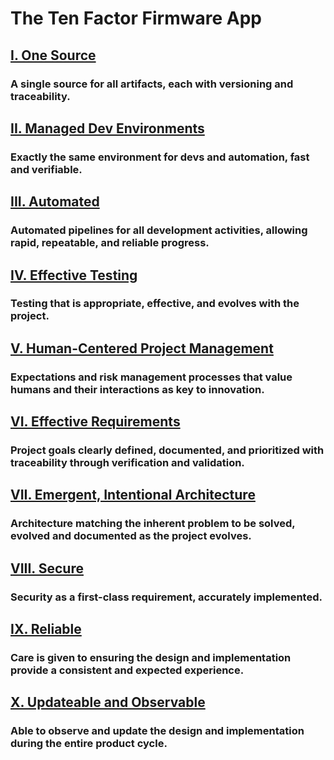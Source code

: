 The Ten Factor Firmware App
==============================

## [I. One Source](./one-source)
### A single source for all artifacts, each with versioning and traceability.
## [II. Managed Dev Environments](./managed-dev-environments)
### Exactly the same environment for devs and automation, fast and verifiable.
## [III. Automated](./automated)
### Automated pipelines for all development activities, allowing rapid, repeatable, and reliable progress.
## [IV. Effective Testing](./effective-testing)
### Testing that is appropriate, effective, and evolves with the project.
## [V. Human-Centered Project Management](./human-centered-project-management)
### Expectations and risk management processes that value humans and their interactions as key to innovation.
## [VI. Effective Requirements](./effective-requirements)
### Project goals clearly defined, documented, and prioritized with traceability through verification and validation.
## [VII. Emergent, Intentional Architecture](./emergent-intentional-architecture)
### Architecture matching the inherent problem to be solved, evolved and documented as the project evolves.

## [VIII. Secure](./secure)
### Security as a first-class requirement, accurately implemented.

## [IX. Reliable](./reliable)
### Care is given to ensuring the design and implementation provide a consistent and expected experience.

## [X. Updateable and Observable](./updateable-and-observable)
### Able to observe and update the design and implementation during the entire product cycle.
